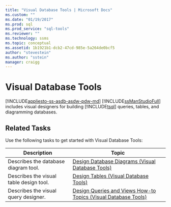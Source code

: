 ```yaml
---
title: "Visual Database Tools | Microsoft Docs"
ms.custom: ""
ms.date: "01/19/2017"
ms.prod: sql
ms.prod_service: "sql-tools"
ms.reviewer: ""
ms.technology: ssms
ms.topic: conceptual
ms.assetid: 1b1921b1-dcb2-47cd-985e-5a264de0bcf5
author: "stevestein"
ms.author: "sstein"
manager: craigg
---
```

# Visual Database Tools
[!INCLUDE[appliesto-ss-asdb-asdw-pdw-md](../../includes/appliesto-ss-asdb-asdw-pdw-md.md)]
[!INCLUDE[ssManStudioFull](../../includes/ssmanstudiofull-md.md)] includes visual designers for building [!INCLUDE[tsql](../../includes/tsql-md.md)] queries, tables, and diagramming databases.  
  
## Related Tasks  
Use the following tasks to get started with Visual Database Tools:  
  
|**Description**|**Topic**|  
|-------------------|-------------|  
|Describes the database diagram tool.|[Design Database Diagrams (Visual Database Tools)](../../ssms/visual-db-tools/design-database-diagrams-visual-database-tools.md)|  
|Describes the visual table design tool.|[Design Tables (Visual Database Tools)](../../ssms/visual-db-tools/design-tables-visual-database-tools.md)|  
|Describes the visual query designer.|[Design Queries and Views How-to Topics (Visual Database Tools)](../../ssms/visual-db-tools/design-queries-and-views-how-to-topics-visual-database-tools.md)|  
  
